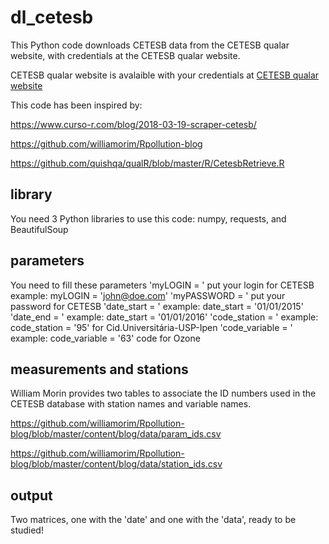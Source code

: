 # dl_cetesb

This Python code downloads CETESB data from the CETESB qualar website, with credentials at the CETESB qualar website.

CETESB qualar website is avalaible with your credentials at [CETESB qualar website](https://cetesb.sp.gov.br/ar/qualar/)


This code has been inspired by:

https://www.curso-r.com/blog/2018-03-19-scraper-cetesb/

https://github.com/williamorim/Rpollution-blog

https://github.com/quishqa/qualR/blob/master/R/CetesbRetrieve.R


## library

You need 3 Python libraries to use this code: numpy, requests, and BeautifulSoup

## parameters
You need to fill these parameters
'myLOGIN = ' put your login for CETESB  example: myLOGIN = 'john@doe.com'
'myPASSWORD = ' put your password for CETESB
'date_start = ' example: date_start = '01/01/2015'
'date_end = ' example: date_start = '01/01/2016'
'code_station = ' example: code_station = '95' for Cid.Universitária-USP-Ipen
'code_variable = ' example: code_variable = '63' code for Ozone

## measurements and stations

William Morin provides two tables to associate the ID numbers used in the CETESB database with station names and variable names.

https://github.com/williamorim/Rpollution-blog/blob/master/content/blog/data/param_ids.csv

https://github.com/williamorim/Rpollution-blog/blob/master/content/blog/data/station_ids.csv


## output
Two matrices, one with the 'date' and one with the 'data', ready to be studied!

